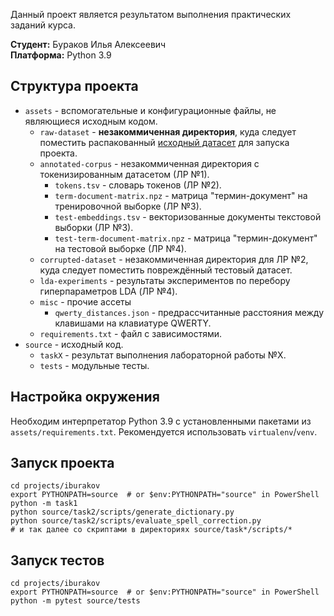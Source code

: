 Данный проект является результатом выполнения практических заданий курса.

**Студент:** Бураков Илья Алексеевич<br>
**Платформа:** Python 3.9

## Структура проекта

* `assets` - вспомогательные и конфигурационные файлы, не являющиеся исходным кодом.
    * `raw-dataset` - **незакоммиченная директория**, куда следует поместить
      распакованный [исходный датасет](http://qwone.com/~jason/20Newsgroups/20news-bydate.tar.gz) для запуска проекта.
    * `annotated-corpus` - незакоммиченная директория с токенизированным датасетом (ЛР №1).
        * `tokens.tsv` - словарь токенов (ЛР №2).
        * `term-document-matrix.npz` - матрица "термин-документ" на тренировочной выборке (ЛР №3).
        * `test-embeddings.tsv` - векторизованные документы текстовой выборки (ЛР №3).
        * `test-term-document-matrix.npz` - матрица "термин-документ" на тестовой выборке (ЛР №4).
    * `corrupted-dataset` - незакоммиченная директория для ЛР №2, куда следует поместить повреждённый тестовый датасет.
    * `lda-experiments` - результаты экспериментов по перебору гиперпараметров LDA (ЛР №4).
    * `misc` - прочие ассеты
        * `qwerty_distances.json` - предрассчитанные расстояния между клавишами на клавиатуре QWERTY.
    * `requirements.txt` - файл с зависимостями.
* `source` - исходный код.
    * `taskX` - результат выполнения лабораторной работы №X.
    * `tests` - модульные тесты.

## Настройка окружения

Необходим интерпретатор Python 3.9 с установленными пакетами из `assets/requirements.txt`. Рекомендуется использовать
`virtualenv`/`venv`.

## Запуск проекта

```shell
cd projects/iburakov
export PYTHONPATH=source  # or $env:PYTHONPATH="source" in PowerShell
python -m task1 
python source/task2/scripts/generate_dictionary.py
python source/task2/scripts/evaluate_spell_correction.py
# и так далее со скриптами в директориях source/task*/scripts/*
```

## Запуск тестов

```shell
cd projects/iburakov
export PYTHONPATH=source  # or $env:PYTHONPATH="source" in PowerShell
python -m pytest source/tests 
```